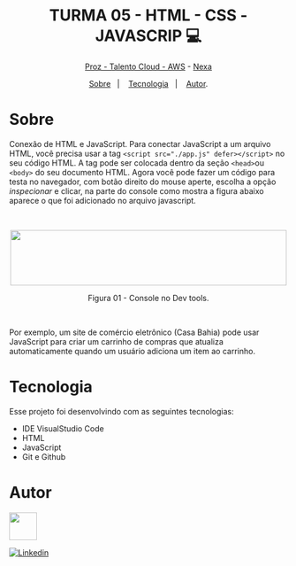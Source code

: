<h1 align="center"> TURMA 05 -  HTML - CSS - JAVASCRIP 💻 </h1>

<p align="center"> <a href="https://prozeducacao.com.br/" target="_blank">Proz - Talento Cloud - </a><a href="https://aws.amazon.com/pt/" target="_blank">AWS</a> - <a href="https://www.nexaresources.com/" target="_blank">Nexa</a> </p>

<p align="center">
<a href="#sobre">Sobre</a>&nbsp;&nbsp;&nbsp|&nbsp;&nbsp;&nbsp;
<a href="#tecnologia">Tecnologia</a>&nbsp;&nbsp;&nbsp|&nbsp;&nbsp;&nbsp;
<a href="#autor">Autor</a>.</p>

# Sobre

Conexão de HTML e JavaScript.
Para conectar JavaScript a um arquivo HTML, você precisa usar a tag `<script src="./app.js" defer></script>` no seu código HTML. A tag pode ser colocada dentro da seção `<head>`ou `<body>` do seu documento HTML.
Agora você pode fazer um código para testa no navegador, com botão direito do mouse aperte, escolha a opção _inspecionar_ e clicar, na parte do console como mostra a figura abaixo aparece o que foi adicionado no arquivo javascript.

<br>
<p align="center">
<img src="https://github.com/Daniela2319/proz-talento-cloud-aws-nexa/assets/106537496/82d758b8-2444-4cfd-a3a8-135d4a57987e" height="100" width="500">
  <br>
     
 
 </p>
 <p align="center">
    Figura 01 - Console no Dev tools.
 </p>
<br>
 </p>
 
 Por exemplo, um site de comércio eletrônico (Casa Bahia) pode usar JavaScript para criar um carrinho de compras que atualiza automaticamente quando um usuário adiciona um item ao carrinho.

# Tecnologia

Esse projeto foi desenvolvindo com as seguintes tecnologias:

- IDE VisualStudio Code
- HTML
- JavaScript
- Git e Github

# Autor

<img src="https://github.com/Daniela2319/proz-talento-cloud-aws-nexa/assets/106537496/5cc8a2d8-32a6-4764-a37a-b91588041b1a" height="50" width="50">

[![Linkedin](https://img.shields.io/badge/DANIELA-0077B5?style=for-the-badge&logo=linkedin&logoColor=white)](https://www.linkedin.com/in/daniela-velter-231485f/)
